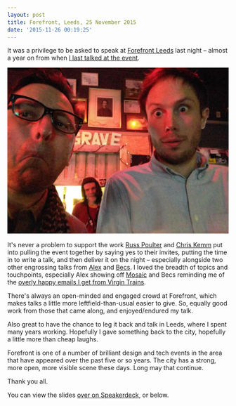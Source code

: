 ```yaml
---
layout: post
title: Forefront, Leeds, 25 November 2015
date: '2015-11-26 00:19:25'
---
```


It was a privilege to be asked to speak at [Forefront Leeds](forefront.cc/forefront-no9-november-25th-at-the-belgrave/) last night – almost a year on from when [I last talked at the event](http://www.ermlikeyeah.com/forefront-leeds-november-2014-reeves-rosser/).

![](/assets/forefront-si-and-chris.jpg)

It's never a problem to support the work [Russ Poulter](https://twitter.com/russpoulter) and [Chris Kemm](https://twitter.com/chriskemm) put into pulling the event together by saying yes to their invites, putting the time in to write a talk, and then deliver it on the night – especially alongside two other engrossing talks from [Alex](https://twitter.com/webbist) and [Becs](https://twitter.com/becskr). I loved the breadth of topics and touchpoints, especially Alex showing off [Mosaic](https://en.wikipedia.org/wiki/Mosaic_(web_browser)) and Becs reminding me of the [overly happy emails I get from Virgin Trains](https://twitter.com/ermlikeyeah/status/669049621231091715).

There's always an open-minded and engaged crowd at Forefront, which makes talks a little more leftfield-than-usual easier to give. So, equally good work from those that came along, and enjoyed/endured my talk.

Also great to have the chance to leg it back and talk in Leeds, where I spent many years working. Hopefully I gave something back to the city, hopefully a little more than cheap laughs.

Forefront is one of a number of brilliant design and tech events in the area that have appeared over the past five or so years. The city has a strong, more open, more visible scene these days. Long may that continue.

Thank you all.

You can view the slides [over on Speakerdeck](https://speakerdeck.com/idlesi/forefront-november-2015), or below.

<script async class="speakerdeck-embed" data-id="bae93a948b8c4c1ca93ae488b5895b1b" data-ratio="1.33333333333333" src="//speakerdeck.com/assets/embed.js"></script>
